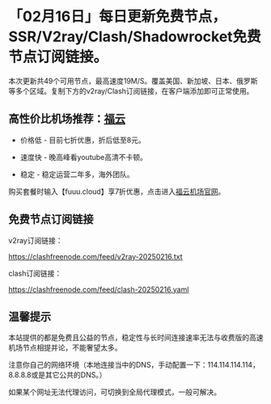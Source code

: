 # 「02月16日」每日更新免费节点，SSR/V2ray/Clash/Shadowrocket免费节点订阅链接。

本次更新共49个可用节点，最高速度19M/S。覆盖美国、新加坡、日本、俄罗斯等多个区域。复制下方的v2ray/Clash订阅链接，在客户端添加即可正常使用。

## 高性价比机场推荐：[福云](https://fuuu.cloud)

* 价格低 - 目前七折优惠，折后低至8元。

* 速度快 - 晚高峰看youtube高清不卡顿。

* 稳定 - 稳定运营二年多，海外团队。

购买套餐时输入【fuuu.cloud】享7折优惠，点击进入[福云机场官网](https://fuuu.cloud)。

## 免费节点订阅链接

v2ray订阅链接：

https://clashfreenode.com/feed/v2ray-20250216.txt 

clash订阅链接：

https://clashfreenode.com/feed/clash-20250216.yaml 

## 温馨提示

本站提供的都是免费且公益的节点，稳定性与长时间连接速率无法与收费版的高速机场节点相提并论，不能奢望太多。

注意你自己的网络环境（本地连接当中的DNS，手动配置一下：114.114.114.114，8.8.8.8或是其它公共的DNS。）

如果某个网址无法代理访问，可切换到全局代理模式，一般可解决。

